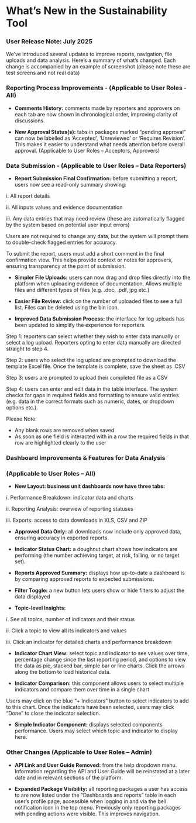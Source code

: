 # What’s New in the Sustainability Tool

### User Release Note: July 2025

We’ve introduced several updates to improve reports, navigation, file uploads and data analysis. Here’s a summary of what’s changed. Each change is accompanied by an example of screenshot (please note these are test screens and not real data)

### Reporting Process Improvements - (Applicable to User Roles - All)

- **Comments History:** comments made by reporters and approvers on each tab are now shown in chronological order, improving clarity of discussions.

- **New Approval Status(s):** tabs in packages marked “pending approval” can now be labelled as ‘Accepted’, ‘Unreviewed’ or ‘Requires Revision’. This makes it easier to understand what needs attention before overall approval.
(Applicable to User Roles – Acceptors, Approvers)

### Data Submission - (Applicable to User Roles – Data Reporters)

- **Report Submission Final Confirmation:** before submitting a report, users now see a read-only summary showing:

i.	All report details

ii.	All inputs values and evidence documentation

iii.	Any data entries that may need review (these are automatically flagged by the system based on potential user input errors)

Users are not required to change any data, but the system will prompt them to double-check flagged entries for accuracy.

To submit the report, users must add a short comment in the final confirmation view. This helps provide context or notes for approvers, ensuring transparency at the point of submission.

- **Simpler File Uploads:** users can now drag and drop files directly into the platform when uploading evidence of documentation. Allows multiple files and different types of files (e.g. .doc, .pdf, jpg etc.)
 
-	**Easier File Review:** click on the number of uploaded files to see a full list. Files can be deleted using the bin icon.

- **Improved Data Submission  Process:** the interface for log uploads has been updated to simplify the experience for reporters.

Step 1: reporters can select whether they wish to enter data manually or select a log upload. Reporters opting to enter data manually are directed straight to step 4. 

Step 2: users who select the log upload are prompted to download the template Excel file. Once the template is complete, save the sheet as .CSV

Step 3: users are prompted to upload their completed file as a CSV
 
Step 4: users can enter and edit data in the table interface. The system checks for gaps in required fields and formatting to ensure valid entries (e.g. data in the correct formats such as numeric, dates, or dropdown options etc.).

Please Note:
-	Any blank rows are removed when saved
-	As soon as one field is interacted with in a row the required fields in that row are highlighted clearly to the user

### Dashboard Improvements & Features for Data Analysis 
 
### (Applicable to User Roles – All)

- **New Layout: business unit dashboards now have three tabs:**

i.	Performance Breakdown: indicator data and charts

ii.	Reporting Analysis: overview of reporting statuses

iii.	Exports: access to data downloads in XLS, CSV and ZIP
 
-	**Approved Data Only:** all downloads now include only approved data, ensuring accuracy in exported reports.

-	**Indicator Status Chart:** a doughnut chart shows how indicators are performing (the number achieving target, at risk, failing, or no target set).

-	**Reports Approved Summary:** displays how up-to-date a dashboard is by comparing approved reports to expected submissions.  

-	**Filter Toggle:** a new button lets users show or hide filters to adjust the data displayed
 

- **Topic-level Insights:**

i.	See all topics, number of indicators and their status

ii.	Click a topic to view all its indicators and values

iii.	Click an indicator for detailed charts and performance breakdown

-	**Indicator Chart View:** select topic and indicator to see values over time, percentage change since the last reporting period, and options to view the data as pie, stacked bar, simple bar or line charts. Click the arrows along the bottom to load historical data.
 
- **Indicator Comparison:** this component allows users to select multiple indicators and compare them over time in a single chart

Users may click on the blue “+ Indicators” button to select indicators to add to this chart. Once the indicators have been selected, users may click “Done” to close the indicator selection.

-	**Simple Indicator Component:** displays selected components performance. Users may select which topic and indicator to display here.
 
### Other Changes (Applicable to User Roles – Admin)

- **API Link and User Guide Removed:** from the help dropdown menu. Information regarding the API and User Guide will be reinstated at a later date and in relevant sections of the platform.
 
-	**Expanded Package Visibility:** all reporting packages a user has access to are now listed under the “Dashboards and reports” table in each user’s profile page, accessible when logging in and via the bell notification icon in the top menu. Previously only reporting packages with pending actions were visible. This improves navigation.
 

